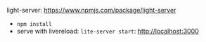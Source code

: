 light-server: https://www.npmjs.com/package/light-server

- `npm install`
- serve with livereload: `lite-server start`: [http://localhost:3000](http://localhost:3000)